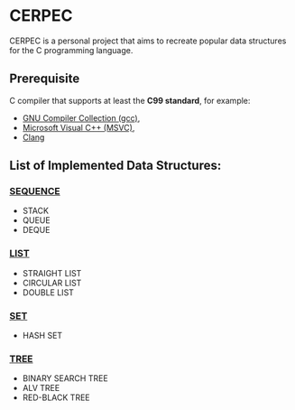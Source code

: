 # CERPEC

CERPEC is a personal project that aims to recreate popular data structures for the C programming language.

## Prerequisite
C compiler that supports at least the **C99 standard**, for example:
- [GNU Compiler Collection (gcc)](https://gcc.gnu.org),
- [Microsoft Visual C++ (MSVC)](https://visualstudio.microsoft.com/vs/features/cplusplus/),
- [Clang](https://clang.llvm.org)

## **List of Implemented Data Structures:**

### [SEQUENCE](source/sequence)
- STACK
- QUEUE
- DEQUE

### [LIST](source/list)
- STRAIGHT LIST
- CIRCULAR LIST
- DOUBLE LIST

### [SET](source/set)
- HASH SET

### [TREE](source/tree)
- BINARY SEARCH TREE
- ALV TREE
- RED-BLACK TREE
